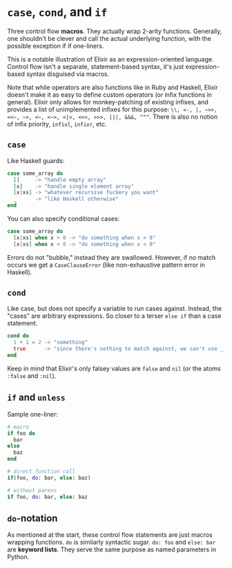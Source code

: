 # `case`, `cond`, and `if`

Three control flow **macros**. They actually wrap 2-arity functions. Generally, one shouldn't be clever and call the actual underlying function, with the possible exception if if one-liners.

This is a notable illustration of Elixir as an expression-oriented language. Control flow isn't a separate, statement-based syntax, it's just expression-based syntax disguised via macros.

Note that while operators are also functions like in Ruby and Haskell, Elixir doesn't make it as easy to define custom operators (or infix functions in general). Elixir only allows for monkey-patching of existing infixes, and provides a list of unimplemented infixes for this purpose: `\\, <-, |, ~>>, <<~, ~>, <~, <~>, <|>, <<<, >>>, |||, &&&, ^^^`. There is also no notion of infix priority, `infixl`, `infixr`, etc.

## `case`

Like Haskell guards:

```elixir
case some_array do
  []     -> "handle empty array"
  [x]    -> "handle single element array"
  [x|xs] -> "whatever recursive fuckery you want"
  _      -> "like Haskell otherwise"
end
```

You can also specify conditional cases:

```elixir
case some_array do
  [x|xs] when x > 0 -> "do something when x > 0"
  [x|xs] when x < 0 -> "do something when x < 0"
```

Errors do not "bubble," instead they are swallowed. However, if no match occurs we get a `CaseClauseError` (like non-exhaustive pattern error in Haskell).

## `cond`

Like case, but does not specify a variable to run cases against. Instead, the "cases" are arbitrary expressions. So closer to a terser `else if` than a case statement.

```elixir
cond do
  1 + 1 = 2 -> "something"
  true      -> "since there's nothing to match against, we can't use _, so we just assert true"
end
```

Keep in mind that Elixir's only falsey values are `false` and `nil` (or the atoms `:false` and `:nil`).

## `if` and `unless`

Sample one-liner:

```elixir
# macro
if foo do
  bar
else
  baz
end

# direct function call
if(foo, do: bar, else: baz)

# without parens
if foo, do: bar, else: baz
```

## `do`-notation

As mentioned at the start, these control flow statements are just macros wrapping functions. `do` is similarly syntactic sugar. `do: foo` and `else: bar` are **keyword lists**. They serve the same purpose as named parameters in Python.
